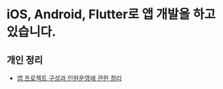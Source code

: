 # iOS, Android, Flutter로 앱 개발을 하고 있습니다.

## 개인 정리
- [앱 프로젝트 구성과 인원운영에 관한 정리](https://github.com/rws08/rws08/blob/main/project_organization.md)
